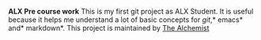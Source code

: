 **ALX Pre course work**
This is my first git project as ALX Student. It is useful because it helps me understand a lot of basic concepts for *git*,* emacs* and* markdown*.
 This project is maintained by [The Alchemist](https://twitter.com/Malyck_Snowden)